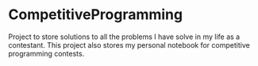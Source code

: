 # CompetitiveProgramming

Project to store solutions to all the problems I have solve in my life as a contestant.
This project also stores my personal notebook for competitive programming contests.
